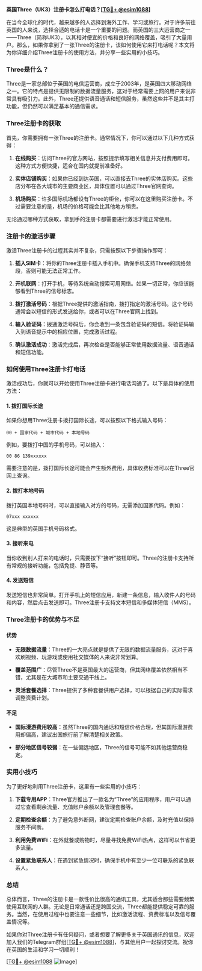 **英国Three（UK3）注册卡怎么打电话？[[TG💪+ @esim1088](https://t.me/s/esim1088)]**

在当今全球化的时代，越来越多的人选择到海外工作、学习或旅行。对于许多前往英国的人来说，选择合适的电话卡是一个重要的问题。而英国的三大运营商之一——Three（简称UK3），以其相对便宜的价格和良好的网络覆盖，吸引了大量用户。那么，如果你拿到了一张Three的注册卡，该如何使用它来打电话呢？本文将为你详细介绍Three注册卡的使用方法，并分享一些实用的小技巧。

### Three是什么？

Three是一家总部位于英国的电信运营商，成立于2003年，是英国四大移动网络之一。它的特点是提供无限制的数据流量服务，这对于经常需要上网的用户来说非常具有吸引力。此外，Three还提供语音通话和短信服务，虽然这些并不是其主打功能，但仍然可以满足基本的通信需求。

### Three注册卡的获取

首先，你需要拥有一张Three的注册卡。通常情况下，你可以通过以下几种方式获得：

1. **在线购买**：访问Three的官方网站，按照提示填写相关信息并支付费用即可。这种方式方便快捷，适合在国内就提前准备好。
   
2. **实体店铺购买**：如果你已经到达英国，可以直接去Three的实体店购买。这些店分布在各大城市的主要商业区，具体位置可以通过Three官网查询。

3. **机场购买**：许多国际机场都设有Three的柜台，你可以在这里购买注册卡。不过需要注意的是，机场的价格可能会比其他地方稍贵。

无论通过哪种方式获取，拿到手的注册卡都需要进行激活才能正常使用。

### 注册卡的激活步骤

激活Three注册卡的过程其实并不复杂，只需按照以下步骤操作即可：

1. **插入SIM卡**：将你的Three注册卡插入手机中。确保手机支持Three的网络频段，否则可能无法正常工作。

2. **开机联网**：打开手机，等待系统自动搜索可用网络。如果一切正常，你应该能够看到Three的信号标志。

3. **拨打激活号码**：根据Three提供的激活指南，拨打指定的激活号码。这个号码通常会以短信的形式发送给你，或者可以在Three官网上找到。

4. **输入验证码**：拨通激活号码后，你会收到一条包含验证码的短信。将验证码输入到语音提示中的相应位置，完成激活过程。

5. **确认激活成功**：激活完成后，再次检查是否能够正常使用数据流量、语音通话和短信功能。

### 如何使用Three注册卡打电话

激活成功后，你就可以开始使用Three注册卡进行电话沟通了。以下是具体的使用方法：

#### 1. **拨打国际长途**

如果你想用Three注册卡拨打国际长途，可以按照以下格式输入号码：

```
00 + 国家代码 + 城市代码 + 本地号码
```

例如，要拨打中国的手机号码，可以输入：

```
00 86 139xxxxxx
```

需要注意的是，拨打国际长途可能会产生额外费用，具体收费标准可以在Three官网上查询。

#### 2. **拨打本地号码**

拨打英国本地号码时，可以直接输入对方的号码，无需添加国家代码。例如：

```
07xxx xxxxxx
```

这是典型的英国手机号码格式。

#### 3. **接听来电**

当你收到别人打来的电话时，只需要按下“接听”按钮即可。Three的注册卡支持所有常规的接听功能，包括免提、静音等。

#### 4. **发送短信**

发送短信也非常简单。打开手机上的短信应用，新建一条信息，输入收件人的号码和内容，然后点击发送即可。Three注册卡支持文本短信和多媒体短信（MMS）。

### Three注册卡的优势与不足

#### 优势

- **无限数据流量**：Three的一大亮点就是提供了无限的数据流量服务，这对于喜欢刷视频、玩游戏或使用社交媒体的人来说非常划算。
  
- **覆盖范围广**：尽管Three不是英国最大的运营商，但其网络覆盖依然相当不错，尤其是在大城市和主要交通干线上。

- **灵活套餐选择**：Three提供了多种套餐供用户选择，可以根据自己的实际需求调整资费计划。

#### 不足

- **国际漫游费用较高**：虽然Three的国内通话和短信价格合理，但其国际漫游费用却偏高，建议出国旅行前了解清楚相关政策。

- **部分地区信号较弱**：在一些偏远地区，Three的信号可能不如其他运营商稳定。

### 实用小技巧

为了更好地利用Three注册卡，这里有一些实用的小技巧：

1. **下载专用APP**：Three官方推出了一款名为“Three”的应用程序，用户可以通过它查看剩余流量、充值账户余额以及管理套餐等。

2. **定期检查余额**：为了避免意外断网，建议定期检查账户余额，及时充值以保持服务不间断。

3. **利用免费WiFi**：在外就餐或购物时，尽量寻找免费WiFi热点，这样可以节省更多流量。

4. **设置紧急联系人**：在遇到紧急情况时，确保手机中有至少一位可联系的紧急联系人。

### 总结

总体而言，Three的注册卡是一款性价比很高的通讯工具，尤其适合那些需要频繁使用互联网的人群。无论是日常通话还是跨国交流，Three都能提供稳定可靠的服务。当然，在使用过程中也要注意一些细节，比如激活流程、资费标准以及信号覆盖情况等。

如果你对Three注册卡有任何疑问，或者想要了解更多关于英国通讯的信息，欢迎加入我们的Telegram群组[[TG💪+ @esim1088](https://t.me/s/esim1088)]，与其他用户一起探讨交流。祝你在英国的生活和学习一切顺利！

[[TG💪+ @esim1088](https://t.me/s/esim1088) ![Image](https://i.postimg.cc/4NQfJmqS/Snipaste-2025-05-13-00-14-12.png)]